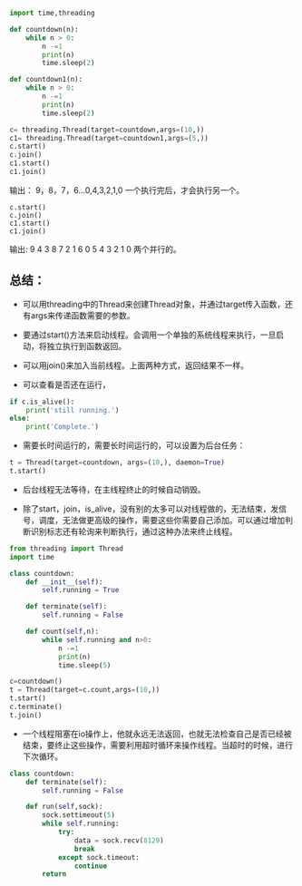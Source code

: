 

```python
import time,threading

def countdown(n):
    while n > 0:
        n -=1
        print(n)
        time.sleep(2)

def countdown1(n):
    while n > 0:
        n -=1
        print(n)
        time.sleep(2)

c= threading.Thread(target=countdown,args=(10,))
c1= threading.Thread(target=countdown1,args=(5,))
c.start()
c.join()
c1.start()
c1.join()

```
输出：
9，8，7，6...0,4,3,2,1,0
一个执行完后，才会执行另一个。

```pytyon
c.start()
c.join()
c1.start()
c1.join()
```
输出:
9 4 3 8 7 2 1 6 0 5 4 3 2 1 0
两个并行的。

## 总结：
* 可以用threading中的Thread来创建Thread对象，并通过target传入函数，还有args来传递函数需要的参数。

* 要通过start()方法来启动线程。会调用一个单独的系统线程来执行，一旦启动，将独立执行到函数返回。

* 可以用join()来加入当前线程。上面两种方式，返回结果不一样。

* 可以查看是否还在运行，
```python
if c.is_alive():
    print('still running.')
else:
    print('Complete.')
 ```

 * 需要长时间运行的，需要长时间运行的，可以设置为后台任务：
 ```python
 t = Thread(target=countdown, args=(10,), daemon=True)
t.start()
 ```
* 后台线程无法等待，在主线程终止的时候自动销毁。

* 除了start，join，is_alive，没有别的太多可以对线程做的，无法结束，发信号，调度，无法做更高级的操作，需要这些你需要自己添加。可以通过增加判断识别标志还有轮询来判断执行，通过这种办法来终止线程。

```python
from threading import Thread
import time

class countdown:
    def __init__(self):
        self.running = True

    def terminate(self):
        self.running = False

    def count(self,n):
        while self.running and n>0:
            n -=1
            print(n)
            time.sleep(5)

c=countdown()
t = Thread(target=c.count,args=(10,))
t.start()
c.terminate()
t.join()
```

* 一个线程阻塞在io操作上，他就永远无法返回，也就无法检查自己是否已经被结束，要终止这些操作，需要利用超时循环来操作线程。当超时的时候，进行下次循环。

```python
class countdown:
    def terminate(self):
        self.running = False

    def run(self,sock):
        sock.settimeout(5)
        while self.running:
            try:
                data = sock.recv(8129)
                break
            except sock.timeout:
                continue
        return 
```
